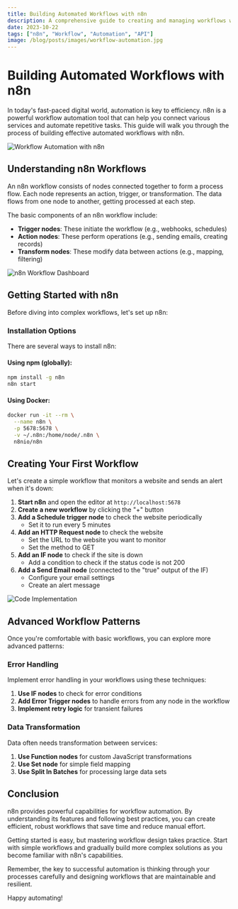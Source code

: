 ```yaml
---
title: Building Automated Workflows with n8n
description: A comprehensive guide to creating and managing workflows with n8n
date: 2023-10-22
tags: ["n8n", "Workflow", "Automation", "API"]
image: /blog/posts/images/workflow-automation.jpg
---
```


# Building Automated Workflows with n8n

In today's fast-paced digital world, automation is key to efficiency. n8n is a powerful workflow automation tool that can help you connect various services and automate repetitive tasks. This guide will walk you through the process of building effective automated workflows with n8n.

![Workflow Automation with n8n](/blog/posts/images/workflow-automation.jpg)

## Understanding n8n Workflows

An n8n workflow consists of nodes connected together to form a process flow. Each node represents an action, trigger, or transformation. The data flows from one node to another, getting processed at each step.

The basic components of an n8n workflow include:

- **Trigger nodes**: These initiate the workflow (e.g., webhooks, schedules)
- **Action nodes**: These perform operations (e.g., sending emails, creating records)
- **Transform nodes**: These modify data between actions (e.g., mapping, filtering)

![n8n Workflow Dashboard](/blog/posts/images/automation-dashboard.jpg)

## Getting Started with n8n

Before diving into complex workflows, let's set up n8n:

### Installation Options

There are several ways to install n8n:

#### Using npm (globally):

```bash
npm install -g n8n
n8n start
```

#### Using Docker:

```bash
docker run -it --rm \
  --name n8n \
  -p 5678:5678 \
  -v ~/.n8n:/home/node/.n8n \
  n8nio/n8n
```

## Creating Your First Workflow

Let's create a simple workflow that monitors a website and sends an alert when it's down:

1. **Start n8n** and open the editor at `http://localhost:5678`
2. **Create a new workflow** by clicking the "+" button
3. **Add a Schedule trigger node** to check the website periodically
   - Set it to run every 5 minutes
4. **Add an HTTP Request node** to check the website
   - Set the URL to the website you want to monitor
   - Set the method to GET
5. **Add an IF node** to check if the site is down
   - Add a condition to check if the status code is not 200
6. **Add a Send Email node** (connected to the "true" output of the IF)
   - Configure your email settings
   - Create an alert message

![Code Implementation](/blog/posts/images/code-example.jpg)

## Advanced Workflow Patterns

Once you're comfortable with basic workflows, you can explore more advanced patterns:

### Error Handling

Implement error handling in your workflows using these techniques:

1. **Use IF nodes** to check for error conditions
2. **Add Error Trigger nodes** to handle errors from any node in the workflow
3. **Implement retry logic** for transient failures

### Data Transformation

Data often needs transformation between services:

1. **Use Function nodes** for custom JavaScript transformations
2. **Use Set node** for simple field mapping
3. **Use Split In Batches** for processing large data sets

## Conclusion

n8n provides powerful capabilities for workflow automation. By understanding its features and following best practices, you can create efficient, robust workflows that save time and reduce manual effort.

Getting started is easy, but mastering workflow design takes practice. Start with simple workflows and gradually build more complex solutions as you become familiar with n8n's capabilities.

Remember, the key to successful automation is thinking through your processes carefully and designing workflows that are maintainable and resilient.

Happy automating! 
